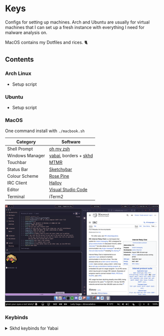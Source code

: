 # Keys

Configs for setting up machines. Arch and Ubuntu are usually for virtual machines that I can set up a fresh instance with everything I need for malware analysis on.

MacOS contains my Dotfiles and rices. 🐈

## Contents

### Arch Linux
  
- Setup script

### Ubuntu

- Setup script

### MacOS

One command install with `./macbook.sh`

| Category             | Software                                                      |
|----------------------|---------------------------------------------------------------|
| Shell Prompt         | [oh my zsh](https://ohmyz.sh)                                |
| Windows Manager      | [yabai](https://github.com/koekeishiya/yabai), borders + [skhd](https://github.com/koekeishiya/skhd) |
| Touchbar             | [MTMR](https://github.com/Toxblh/MTMR)                        |
| Status Bar           | [Sketchybar](https://github.com/felixhageloh/Sketchybar)      |
| Colour Scheme        | [Rose Pine](https://rosepinetheme.com)                       |
| IRC Client           | [Halloy](https://halloy.squidowl.org)                        |
| Editor               | [Visual Studio Code](https://code.visualstudio.com)          |
| Terminal             | iTerm2                                                       |

![Screenshot of a MacOS riced theme in Rose Pine](/img/macos-rose-pine.png)
![MacOS Touchbar](/img/macos-touchbar.png)

### Keybinds

<details>
  <summary>Skhd keybinds for Yabai</summary>

### Changing Focus

- Option + H / J / K / L: Move focus left, down, up, or right.

### Resizing Windows

- Control + Option + H: Resize window left.
- Control + Option + J: Resize window down.
- Control + Option + K: Resize window up.
- Control + Option + L: Resize window right.
- Control + Option + E: Equalize window sizes.

### Moving Windows

- Shift + Option + H / J / K / L: Move window left, down, up, or right.

### Moving Windows to Workspaces

- Shift + Option + M: Send window to the last active desktop.
- Shift + Option + P: Send window to the previous workspace.
- Shift + Option + N: Send window to the next workspace.
- Shift + Option + 1-9: Send window to workspace 1 through 9.

### Rotating Windows

- Option + R: Rotate windows clockwise.
- Shift + Option + R: Rotate windows counterclockwise.
- Shift + Option + X: Flip windows on the x-axis.
- Shift + Option + Y: Flip windows on the y-axis.

</details>
